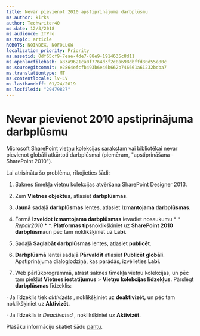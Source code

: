 ```yaml
---
title: Nevar pievienot 2010 apstiprinājuma darbplūsmu
ms.author: kirks
author: Techwriter40
ms.date: 12/3/2018
ms.audience: ITPro
ms.topic: article
ROBOTS: NOINDEX, NOFOLLOW
localization_priority: Priority
ms.assetid: 0df65cf9-7eae-4de7-88e9-1914635c8d11
ms.openlocfilehash: a83a9621ca0f7764d3f2c0a698dbffd80d55e80c
ms.sourcegitcommit: e2864efcfb493b6e46b662b746661a61232bdba7
ms.translationtype: MT
ms.contentlocale: lv-LV
ms.lasthandoff: 01/24/2019
ms.locfileid: "29479827"
---
```

# <a name="unable-to-add-2010-approval-workflow"></a>Nevar pievienot 2010 apstiprinājuma darbplūsmu

Microsoft SharePoint vietņu kolekcijas sarakstam vai bibliotēkai nevar pievienot globāli atkārtoti darbplūsmai (piemēram, "apstiprināšana - SharePoint 2010").
  
Lai atrisinātu šo problēmu, rīkojieties šādi: 
  
1. Saknes tīmekļa vietņu kolekcijas atvēršana SharePoint Designer 2013.
  
2. Zem **Vietnes objektus**, atlasiet **darbplūsmas**. 
  
3. **Jaunā** sadaļā **darbplūsmas** lentes, atlasiet **Izmantojama darbplūsmas**. 
  
4. Formā **Izveidot izmantojama darbplūsmas** ievadiet nosaukumu * * *Repair2010* * *. **Platformas tips**noklikšķiniet uz **SharePoint 2010 darbplūsma**un pēc tam noklikšķiniet uz **Labi**. 
  
1. Sadaļā **Saglabāt** **darbplūsmas** lentes, atlasiet **publicēt**. 
  
2. **Darbplūsmā** lentei sadaļā **Pārvaldīt** atlasiet **Publicēt globāli**. Apstiprinājuma dialoglodziņā, kas parādās, izvēlieties **Labi**. 
  
3. Web pārlūkprogrammā, atrast saknes tīmekļa vietņu kolekcijas, un pēc tam piekļūt **Vietnes iestatījumus** \> **Vietņu kolekcijas līdzekļus**. Pārslēgt **darbplūsmas** līdzeklis: 
  
· Ja līdzeklis tiek *aktivizēts* , noklikšķiniet uz **deaktivizēt,** un pēc tam noklikšķiniet uz **Aktivizēt**. 
  
· Ja līdzeklis ir *Deactivated* , noklikšķiniet uz **Aktivizēt**. 
  
Plašāku informāciju skatiet šādu [pantu](https://go.microsoft.com/fwlink/?linkid=2047770&amp;clcid=0x409).
  

